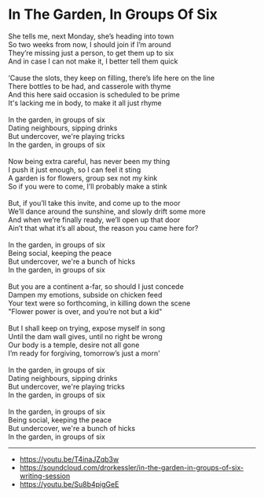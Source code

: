 # In The Garden, In Groups Of Six

She tells me, next Monday, she’s heading into town\
So two weeks from now, I should join if I’m around\
They’re missing just a person, to get them up to six\
And in case I can not make it, I better tell them quick\
\
‘Cause the slots, they keep on filling, there’s life here on the line\
There bottles to be had, and casserole with thyme\
And this here said occasion is scheduled to be prime\
It's lacking me in body, to make it all just rhyme \
\
In the garden, in groups of six\
Dating neighbours, sipping drinks\
But undercover, we're playing tricks\
In the garden, in groups of six\
\
Now being extra careful, has never been my thing\
I push it just enough, so I can feel it sting\
A garden is for flowers, group sex not my kink\
So if you were to come, I’ll probably make a stink\
\
But, if you’ll take this invite, and come up to the moor\
We’ll dance around the sunshine, and slowly drift some more\
And when we’re finally ready, we’ll open up that door\
Ain’t that what it’s all about, the reason you came here for?\
\
In the garden, in groups of six\
Being social, keeping the peace\
But undercover, we're a bunch of hicks\
In the garden, in groups of six\
\
But you are a continent a-far, so should I just concede\
Dampen my emotions, subside on chicken feed\
Your text were so forthcoming,  in killing down the scene\
"Flower power is over, and you’re not but a kid"\
\
But I shall keep on trying, expose myself in song\
Until the dam wall gives, until no right be wrong\
Our body is a temple, desire not all gone\
I’m ready for forgiving, tomorrow’s just a morn'\
\
In the garden, in groups of six\
Dating neighbours, sipping drinks\
But undercover, we're playing tricks\
In the garden, in groups of six\
\
In the garden, in groups of six\
Being social, keeping the peace\
But undercover, we're a bunch of hicks\
In the garden, in groups of six

---
- https://youtu.be/T4inaJZqb3w
- https://soundcloud.com/drorkessler/in-the-garden-in-groups-of-six-writing-session
- https://youtu.be/Su8b4pigGeE
